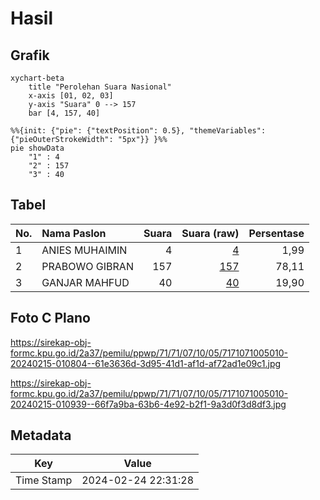 # Hasil

## Grafik

```mermaid
xychart-beta
    title "Perolehan Suara Nasional"
    x-axis [01, 02, 03]
    y-axis "Suara" 0 --> 157
    bar [4, 157, 40]
```

```mermaid
%%{init: {"pie": {"textPosition": 0.5}, "themeVariables": {"pieOuterStrokeWidth": "5px"}} }%%
pie showData
    "1" : 4
    "2" : 157
    "3" : 40
```

## Tabel

| No. | Nama Paslon    | Suara | Suara (raw) | Persentase |
|:--- |:-------------- | -----:| -----------:| ----------:|
| 1   | ANIES MUHAIMIN | 4     | [4][p-1]    | 1,99       |
| 2   | PRABOWO GIBRAN | 157   | [157][p-2]  | 78,11      |
| 3   | GANJAR MAHFUD  | 40    | [40][p-3]   | 19,90      |


[p-1]: https://github.com/gigit-pemilu/pemilu-2024/blob/main/pilpres/hitung-suara/sub/71-sulawesi-utara/sub/71-kota-manado/sub/07-wanea/sub/1005-ranotana-weru/sub/010-tps/sub/paslon-1.txt
[p-2]: https://github.com/gigit-pemilu/pemilu-2024/blob/main/pilpres/hitung-suara/sub/71-sulawesi-utara/sub/71-kota-manado/sub/07-wanea/sub/1005-ranotana-weru/sub/010-tps/sub/paslon-2.txt
[p-3]: https://github.com/gigit-pemilu/pemilu-2024/blob/main/pilpres/hitung-suara/sub/71-sulawesi-utara/sub/71-kota-manado/sub/07-wanea/sub/1005-ranotana-weru/sub/010-tps/sub/paslon-3.txt

## Foto C Plano

https://sirekap-obj-formc.kpu.go.id/2a37/pemilu/ppwp/71/71/07/10/05/7171071005010-20240215-010804--61e3636d-3d95-41d1-af1d-af72ad1e09c1.jpg

https://sirekap-obj-formc.kpu.go.id/2a37/pemilu/ppwp/71/71/07/10/05/7171071005010-20240215-010939--66f7a9ba-63b6-4e92-b2f1-9a3d0f3d8df3.jpg


## Metadata

| Key        | Value               |
| ---------- | ------------------- |
| Time Stamp | 2024-02-24 22:31:28 |



